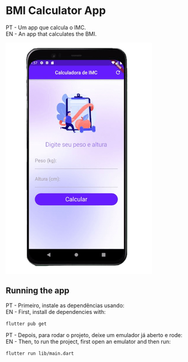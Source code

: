 # BMI Calculator App

PT - Um app que calcula o IMC. <br />
EN - An app that calculates the BMI.

![Layout](https://github.com/beatrizsabbatini/bmi-calculator-flutter/blob/main/images/print.png "Mobile App")

## Running the app

PT - Primeiro, instale as dependências usando: <br />
EN - First, install de dependencies with:

```
flutter pub get
```

PT - Depois, para rodar o projeto, deixe um emulador já aberto e rode: <br />
EN - Then, to run the project, first open an emulator and then run:

```
flutter run lib/main.dart
```
